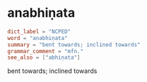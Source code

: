 # anabhiṇata

``` toml
dict_label = "NCPED"
word = "anabhiṇata"
summary = "bent towards; inclined towards"
grammar_comment = "mfn."
see_also = ["abhiṇata"]
```

bent towards; inclined towards

